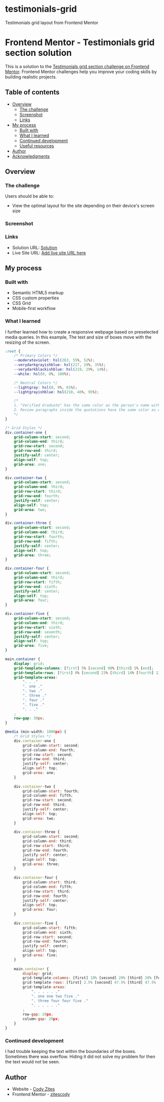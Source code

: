 # testimonials-grid
Testimonials grid layout from Frontend Mentor

# Frontend Mentor - Testimonials grid section solution

This is a solution to the [Testimonials grid section challenge on Frontend Mentor](https://www.frontendmentor.io/challenges/testimonials-grid-section-Nnw6J7Un7). Frontend Mentor challenges help you improve your coding skills by building realistic projects. 

## Table of contents

- [Overview](#overview)
  - [The challenge](#the-challenge)
  - [Screenshot](#screenshot)
  - [Links](#links)
- [My process](#my-process)
  - [Built with](#built-with)
  - [What I learned](#what-i-learned)
  - [Continued development](#continued-development)
  - [Useful resources](#useful-resources)
- [Author](#author)
- [Acknowledgments](#acknowledgments)

## Overview

### The challenge

Users should be able to:

- View the optimal layout for the site depending on their device's screen size

### Screenshot


### Links

- Solution URL: [Solution](https://github.com/zitescody/testimonials-grid)
- Live Site URL: [Add live site URL here](https://your-live-site-url.com)

## My process

### Built with

- Semantic HTML5 markup
- CSS custom properties
- CSS Grid
- Mobile-first workflow

### What I learned

I further learned how to create a responsive webpage based on preselected media queries. In this example, The text and size of boxes move with the resizing of the screen.

```css
:root {
    /* Primary Colors */
    --moderateviolet: hsl(263, 55%, 52%);
    --verydarkgrayishblue: hsl(217, 19%, 35%);
    --verydarkblackishblue: hsl(219, 29%, 14%);
    --white: hsl(0, 0%, 100%);

    /* Neutral Colors */
    --lightgray: hsl(0, 0%, 81%);
    --lightgrayishblue: hsl(210, 46%, 95%);

    /* 
    1. "Verified Graduate" has the same color as the person's name with 50% opacity
    2. Review paragraphs inside the quotations have the same color as well, but are at 70% opacity
    */
}
```
```css
/* Grid Styles */
div.container-one {
    grid-column-start: second;
    grid-column-end: third;
    grid-row-start: second;
    grid-row-end: third;
    justify-self: center;
    align-self: top;
    grid-area: one;
}

div.container-two {
    grid-column-start: second;
    grid-column-end: third;
    grid-row-start: third;
    grid-row-end: fourth;
    justify-self: center;
    align-self: top;
    grid-area: two;
}

div.container-three {
    grid-column-start: second;
    grid-column-end: third;
    grid-row-start: fourth;
    grid-row-end: fifth;
    justify-self: center;
    align-self: top;
    grid-area: three;
}

div.container-four {
    grid-column-start: second;
    grid-column-end: third;
    grid-row-start: fifth;
    grid-row-end: sixth;
    justify-self: center;
    align-self: top;
    grid-area: four;
}

div.container-five {
    grid-column-start: second;
    grid-column-end: third;
    grid-row-start: sixth;
    grid-row-end: seventh;
    justify-self: center;
    align-self: top;
    grid-area: five;
}

main.container {
    display: grid;
    grid-template-columns: [first] 5% [second] 90% [third] 5% [end];
    grid-template-rows: [first] 0% [second] 23% [third] 14% [fourth] 13% [fifth] 22% [sixth] 25% [seventh] 1% [end];
    grid-template-areas: 
        ". . ."
        ". one ."
        ". two ."
        ". three ."
        ". four ."
        ". five ."
        ". . ."
    ;
    row-gap: 30px;
}
```
```js
@media (min-width: 1000px) {
    /* Grid Styles */
    div.container-one {
        grid-column-start: second;
        grid-column-end: fourth;
        grid-row-start: second;
        grid-row-end: third;
        justify-self: center;
        align-self: top;
        grid-area: one;
    }
    
    div.container-two {
        grid-column-start: fourth;
        grid-column-end: fifth;
        grid-row-start: second;
        grid-row-end: third;
        justify-self: center;
        align-self: top;
        grid-area: two;
    }
    
    div.container-three {
        grid-column-start: second;
        grid-column-end: third;
        grid-row-start: third;
        grid-row-end: fourth;
        justify-self: center;
        align-self: top;
        grid-area: three;
    }
    
    div.container-four {
        grid-column-start: third;
        grid-column-end: fifth;
        grid-row-start: third;
        grid-row-end: fourth;
        justify-self: center;
        align-self: top;
        grid-area: four;
    }
    
    div.container-five {
        grid-column-start: fifth;
        grid-column-end: sixth;
        grid-row-start: second;
        grid-row-end: fourth;
        justify-self: center;
        align-self: top;
        grid-area: five;
    }
    
    main.container {
        display: grid;
        grid-template-columns: [first] 10% [second] 20% [third] 20% [fourth] 20% [fifth] 20% [sixth] 10% [end];
        grid-template-rows: [first] 2.5% [second] 47.5% [third] 47.5% [fourth] 2.5% [end];
        grid-template-areas: 
            ". . . . . ."
            ". one one two five ."
            ". three four four five ."
            ". . . . . ."
        ;
        row-gap: 20px;
        column-gap: 20px;
    }
}
```
### Continued development

I had trouble keeping the text within the boundaries of the boxes. Sometimes there was overflow. Hiding it did not solve my problem for then the text would not be seen.

## Author

- Website - [Cody Zites](https://github.com/zitescody)
- Frontend Mentor - [zitescody](https://www.frontendmentor.io/profile/zitescody)
